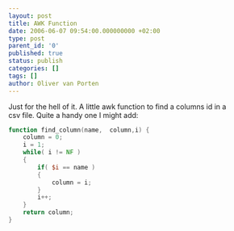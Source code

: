 ```yaml
---
layout: post
title: AWK Function
date: 2006-06-07 09:54:00.000000000 +02:00
type: post
parent_id: '0'
published: true
status: publish
categories: []
tags: []
author: Oliver van Porten
---
```

Just for the hell of it. A little awk function to find a columns id in a  
csv file. Quite a handy one I might add:

```awk
function find_column(name,  column,i) {
    column = 0;
    i = 1;
    while( i != NF )
    {
        if( $i == name )
        {
            column = i;
        }
        i++;
    }
    return column;
}
```